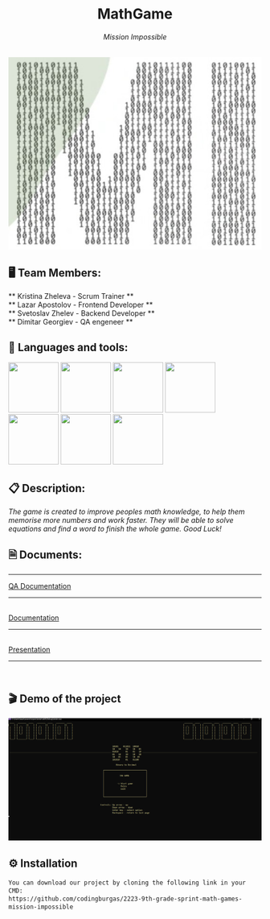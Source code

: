 <h1 align="center">MathGame</h1>
<h6 align="center">Mission Impossible</h6>
<p align="center">
   <img src="https://github.com/codingburgas/2223-9th-grade-sprint-math-games-mission-impossible/blob/master/Documents/logo.jpg">
</p>


## 🖥 Team Members:
** Kristina Zheleva - Scrum Trainer ** <br>
** Lazar Apostolov - Frontend Developer ** <br>
** Svetoslav Zhelev - Backend Developer ** <br>
** Dimitar Georgiev - QA engeneer **


## 🚀 Languages and tools:

<p align="left">     
    <img src="https://img.icons8.com/color/48/000000/c-plus-plus-logo.png" width = 100 height = 100>
    <img src="https://github.githubassets.com/images/modules/logos_page/GitHub-Mark.png" width = 100 height = 100>
    <img src="https://upload.wikimedia.org/wikipedia/commons/thumb/2/2c/Visual_Studio_Icon_2022.svg/1200px-Visual_Studio_Icon_2022.svg.png" width = 100 height = 100>
    <img src="https://upload.wikimedia.org/wikipedia/commons/thumb/0/0d/Microsoft_Office_PowerPoint_%282019%E2%80%93present%29.svg/1200px-Microsoft_Office_PowerPoint_%282019%E2%80%93present%29.svg.png" width = 100 height = 100>
    <img src="https://play-lh.googleusercontent.com/9kABykeGovHPy-dN19lRxxnCp8IZK3Pkl8qLFNxrEe-hhKVZeiyhTBEIRUt6t-vhxQ" width = 100 height = 100>
    <img src="https://play-lh.googleusercontent.com/37EzETO6gZyKmCg2kBIFX1e9gkubxZrVa5fHJ6yOaa7VvEShHjKv2RdtwnZt9Sk258s" width = 100 height = 100>
    <img src="https://play-lh.googleusercontent.com/jKU64njy8urP89V1O63eJxMtvWjDGETPlHVIhDv9WZAYzsSxRWyWZkUlBJZj_HbkHA" width = 100 height = 100>
    
## 📋 Description:
    
*The game is created to improve peoples math knowledge, to help them memorise more numbers and work faster. They will be able to solve equations and find a word to finish the whole game. Good Luck!*   

## 🗎 Documents:<br>
<hr>
  <a href="https://github.com/codingburgas/2223-9th-grade-sprint-math-games-mission-impossible/blob/master/Documents/Mission%20Impossible%20QA%20Documentation.xlsx">QA Documentation</a>
  <hr>
  <br>
  <a href="https://github.com/codingburgas/2223-9th-grade-sprint-math-games-mission-impossible/blob/master/Documents/Mission%20impossible%20project%20documentation.docx">Documentation</a>
  <hr>
  <br>
  <a href="https://github.com/codingburgas/2223-9th-grade-sprint-math-games-mission-impossible/blob/master/Documents/Mission%20impossible%20project%20presentation.pptx">Presentation</a>
  <hr>
  <br>

 ## 🎬 Demo of the project

<img src="https://github.com/codingburgas/2223-9th-grade-sprint-math-games-mission-impossible/blob/master/Documents/demo.game.jpg">
   
## ⚙ Installation
```
You can download our project by cloning the following link in your CMD:
https://github.com/codingburgas/2223-9th-grade-sprint-math-games-mission-impossible
```
